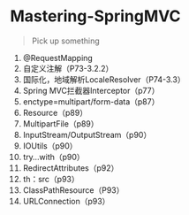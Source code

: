 # Mastering-SpringMVC

> Pick up something

1. @RequestMapping
2. 自定义注解（P73-3.2.2）
3. 国际化，地域解析LocaleResolver（P74-3.3）
4. Spring MVC拦截器Interceptor（p77）
5. enctype=multipart/form-data（p87）
6. Resource（p89）
7. MultipartFile（p89）
8. InputStream/OutputStream（p90）
9. IOUtils（p90）
10. try…with（p90）
11. RedirectAttributes（p92）
12. th：src（p93）
13. ClassPathResource（P93）
14. URLConnection（p93）